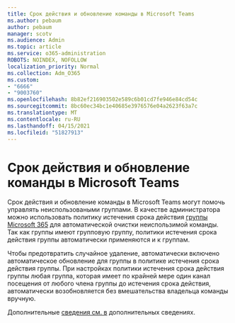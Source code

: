 ```yaml
---
title: Срок действия и обновление команды в Microsoft Teams
ms.author: pebaum
author: pebaum
manager: scotv
ms.audience: Admin
ms.topic: article
ms.service: o365-administration
ROBOTS: NOINDEX, NOFOLLOW
localization_priority: Normal
ms.collection: Adm_O365
ms.custom:
- "6666"
- "9003760"
ms.openlocfilehash: 8b82ef216903502e589c6b01cd7fe946e84cd54c
ms.sourcegitcommit: 8bc60ec34bc1e40685e3976576e04a2623f63a7c
ms.translationtype: MT
ms.contentlocale: ru-RU
ms.lasthandoff: 04/15/2021
ms.locfileid: "51827913"
---
```

# <a name="team-expiration-and-renewal-in-microsoft-teams"></a>Срок действия и обновление команды в Microsoft Teams

Срок действия и обновление команды в Microsoft Teams могут помочь управлять неиспользоваными группами. В качестве администратора можно использовать политику истечения срока действия  [группы Microsoft 365](https://docs.microsoft.com/microsoft-365/admin/create-groups/office-365-groups-expiration-policy)  для автоматической очистки неиспользимой команды. Так как группы имеют групповую группу, политики истечения срока действия группы автоматически применяются и к группам.

Чтобы предотвратить случайное удаление, автоматически включено автоматическое обновление для группы в политике истечения срока действия группы. При настройках политики истечения срока действия группы любая группа, которая имеет по крайней мере один канал посещения от любого члена группы до истечения срока действия, автоматически возобновляется без вмешательства владельца команды вручную.  

Дополнительные  [сведения см. в](https://docs.microsoft.com/microsoftteams/team-expiration-renewal)  дополнительных сведениях.
